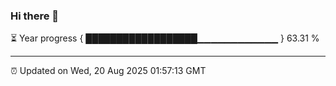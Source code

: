 ### Hi there 👋

⏳ Year progress { ██████████████████▁▁▁▁▁▁▁▁▁▁▁▁ } 63.31 %

---

⏰ Updated on Wed, 20 Aug 2025 01:57:13 GMT



